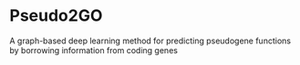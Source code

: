 # Pseudo2GO
 A graph-based deep learning method for predicting pseudogene functions by borrowing information from coding genes
